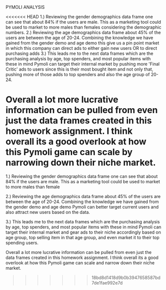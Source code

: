 PYMOLI ANALYSIS

<<<<<<< HEAD
1.) Reviewing the gender demographics data frame one can see that about 84% if the users are male. This as a marketing tool could be used to market to more males than females considering the demographic numbers.
2.) Reviewing the age demographics data frame about 45% of the users are between the age of 20-24. Combining the knowledge we have gained from the gender demo and age demo this give us a pin point market in which this company can direct ads to either gain new users OR to direct purchasing adds
3.) This leads me to the next data frames which are the purchasing analysis by age, top spenders, and most popular items with these in mind Pymoli can target their internal market by pushing more 'Final Critic' ads to users since this is their most bought item and not only that, pushing more of those adds to top spenders and also the age group of 20-24.

Overall a lot more lucrative information can be pulled from even just the data frames created in this homework assignment. I think overall its a good overlook at how this Pymoli game can scale by narrowing down their niche market.
=======
1.) Reviewing the gender demographics data frame one can see that about 84% if the users are male. This as a marketing tool could be used to market to more males than female


2.) Reviewing the age demographics data frame about 45% of the users are between the age of 20-24. Combining the knowledge we have gained from the gender demo and age demo Pymoli can better target current users and also attract new users based on the data.


3.) This leads me to the next data frames which are the purchasing analysis by age, top spenders, and most popular items with these in mind Pymoli can target their internal market and gear ads to their niche accordingly based on age group, top selling item in that age group, and even market it to their top spending users.


Overall a lot more lucrative information can be pulled from even just the data frames created in this homework assignment. I think overall its a good overlook at how this Pymoli game can scale and narrow down their niche market.



>>>>>>> 18bd8d1418d9b0b3947658587bd7de1fae992e7d


